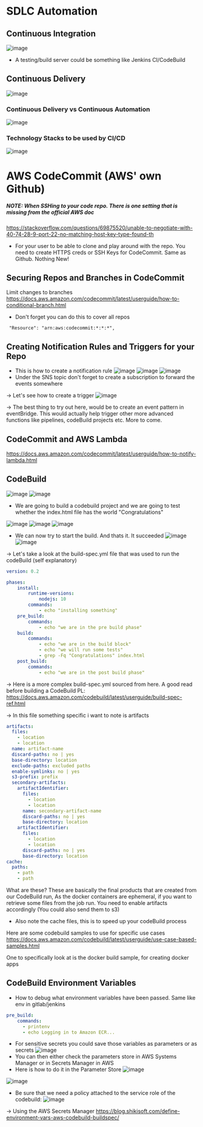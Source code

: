 # SDLC Automation
## Continuous Integration
![image](https://user-images.githubusercontent.com/43883264/168151021-5179848d-466f-4a20-967f-90b7d230e798.png)
- A testing/build server could be something like Jenkins CI/CodeBuild

## Continuous Delivery
![image](https://user-images.githubusercontent.com/43883264/168151337-13e3019a-499f-487f-9b9e-2143569f4aa9.png)

### Continuous Delivery vs Continuous Automation
![image](https://user-images.githubusercontent.com/43883264/168151504-01f5b24b-0845-4960-90e7-c062fe588fef.png)

### Technology Stacks to be used by CI/CD
![image](https://user-images.githubusercontent.com/43883264/168151667-0a9f8cc8-b74c-4435-950b-04b80ffe31ed.png)

# AWS CodeCommit (AWS' own Github)
##### NOTE: When SSHing to your code repo. There is one setting that is missing from the official AWS doc
https://stackoverflow.com/questions/69875520/unable-to-negotiate-with-40-74-28-9-port-22-no-matching-host-key-type-found-th

- For your user to be able to clone and play around with the repo. You need to create HTTPS creds or SSH Keys for CodeCommit. Same as Github. Nothing New!

## Securing Repos and Branches in CodeCommit
Limit changes to branches
https://docs.aws.amazon.com/codecommit/latest/userguide/how-to-conditional-branch.html
- Don't forget you can do this to cover all repos
```
 "Resource": "arn:aws:codecommit:*:*:*",
 ```
 
## Creating Notification Rules and Triggers for your Repo
- This is how to create a notification rule
![image](https://user-images.githubusercontent.com/43883264/168181062-f3863b22-8e3c-45c1-8256-cb8a8fd5d50d.png)
![image](https://user-images.githubusercontent.com/43883264/168181150-76e44ac5-118f-4701-864d-e43741f085ec.png)
![image](https://user-images.githubusercontent.com/43883264/168192874-2a7306d2-9706-4073-92e4-8925d0340006.png)
- Under the SNS topic don't forget to create a subscription to forward the events somewhere

-> Let's see how to create a trigger 
![image](https://user-images.githubusercontent.com/43883264/168332617-d2b2aa33-c26e-4073-8745-8bcef08834e9.png)

-> The best thing to try out here, would be to create an event pattern in eventBridge. This would actually help trigger other more advanced functions like pipelines, codeBuild projects etc. More to come.

## CodeCommit and AWS Lambda
https://docs.aws.amazon.com/codecommit/latest/userguide/how-to-notify-lambda.html

## CodeBuild
![image](https://user-images.githubusercontent.com/43883264/168378845-6ee20123-b42e-4f02-813f-3d57e779a70f.png)
![image](https://user-images.githubusercontent.com/43883264/168379083-719de7dc-3d27-446e-9b2e-af650595bb0b.png)

- We are going to build a codebuild project and we are going to test whether the index.html file has the world "Congratulations"

![image](https://user-images.githubusercontent.com/43883264/168380040-7f30389b-8f64-4a0d-b8c1-15119a9a477c.png)
![image](https://user-images.githubusercontent.com/43883264/168380085-49ebecde-a838-4f1c-9462-bae7a306cb2e.png)
![image](https://user-images.githubusercontent.com/43883264/168380121-31e6a5cd-eba7-4777-b203-31414887da61.png)

- We can now try to start the build. And thats it. It succeeded
![image](https://user-images.githubusercontent.com/43883264/168380715-247a55e0-8456-4c3d-90cd-729fa329f4f8.png)
![image](https://user-images.githubusercontent.com/43883264/168381309-eaafd81e-b59b-416b-9549-9d7d17351d1e.png)

-> Let's take a look at the build-spec.yml file that was used to run the codeBuild (self explanatory)
```yaml 
version: 0.2

phases: 
    install:
        runtime-versions:
            nodejs: 10
        commands:
            - echo "installing something"
    pre_build:
        commands: 
            - echo "we are in the pre build phase"
    build:
        commands:
            - echo "we are in the build block"
            - echo "we will run some tests"
            - grep -Fq "Congratulations" index.html
    post_build:
        commands:
            - echo "we are in the post build phase"
 ```
 
-> Here is a more complex build-spec.yml sourced from here. A good read before building a CodeBuild PL: https://docs.aws.amazon.com/codebuild/latest/userguide/build-spec-ref.html

-> In this file something specific i want to note is artifacts
```yaml
artifacts:
  files:
    - location
    - location
  name: artifact-name
  discard-paths: no | yes
  base-directory: location
  exclude-paths: excluded paths
  enable-symlinks: no | yes
  s3-prefix: prefix
  secondary-artifacts:
    artifactIdentifier:
      files:
        - location
        - location
      name: secondary-artifact-name
      discard-paths: no | yes
      base-directory: location
    artifactIdentifier:
      files:
        - location
        - location
      discard-paths: no | yes
      base-directory: location
cache:
  paths:
    - path
    - path
```
What are these? These are basically the final products that are created from our CodeBuild run, As the docker containers are ephemeral, if you want to retrieve some files from the job run. You need to enable artifacts accordingly (You could also send them to s3)

- Also note the cache files, this is to speed up your codeBuild process

Here are some codebuild samples to use for specific use cases https://docs.aws.amazon.com/codebuild/latest/userguide/use-case-based-samples.html

One to specifically look at is the docker build sample, for creating docker apps

## CodeBuild Environment Variables
- How to debug what environment variables have been passed. Same like env in gitlab/jenkins
```yaml
pre_build:
    commands:
      - printenv
      - echo Logging in to Amazon ECR...
```
- For sensitive secrets you could save those variables as parameters or as secrets
![image](https://user-images.githubusercontent.com/43883264/168448440-33a7cd88-9a33-429f-81f6-8fde03930b65.png)
- You can then either check the parameters store in AWS Systems Manager or in Secrets Manager in AWS
- Here is how to do it in the Parameter Store
![image](https://user-images.githubusercontent.com/43883264/168449001-c1a093fe-e73c-48d9-bb8c-f11ed420c95c.png)

![image](https://user-images.githubusercontent.com/43883264/168448661-0bd6dfaf-883f-48d3-96dc-a03af1bbe454.png)

- Be sure that we need a policy attached to the service role of the codebuild:
![image](https://user-images.githubusercontent.com/43883264/168449019-29bf80cb-4c04-424c-9776-e50cc68e47bf.png)

-> Using the AWS Secrets Manager
https://blog.shikisoft.com/define-environment-vars-aws-codebuild-buildspec/
